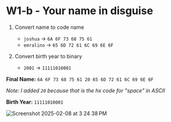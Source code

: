 # W1-b - Your name in disguise
1) Convert name to code name

   - `joshua` → `6A 6F 73 68 75 61`
   - `emralino` → `65 6D 72 61 6C 69 6E 6F`

2) Convert birth year to binary

   - `2001` → `11111010001`

**Final Name:** `6A 6F 73 68 75 61 20 65 6D 72 61 6C 69 6E 6F`

 *Note: I added `20` because that is the hx code for "space" in ASCII*

**Birth Year:** `11111010001`

![Screenshot 2025-02-08 at 3 24 38 PM](https://github.com/user-attachments/assets/c9d1c38a-c2d2-4f6b-833d-25bb0ca0636b)
